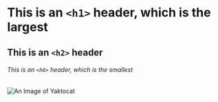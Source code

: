# This is an `<h1>` header, which is the largest

## This is an `<h2>` header

###### This is an `<h6>` header, which is the smallest



![An Image of Yaktocat](https://octodex.github.com/images/yaktocat.png)

